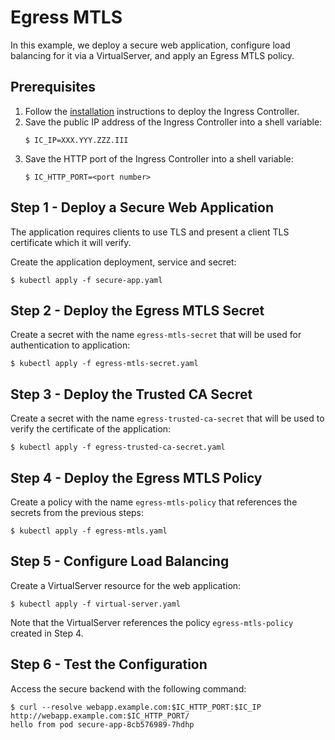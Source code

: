 # Egress MTLS

In this example, we deploy a secure web application, configure load balancing for it via a VirtualServer, and apply an Egress MTLS policy.

## Prerequisites

1. Follow the [installation](https://docs.nginx.com/nginx-ingress-controller/installation/installation-with-manifests/) instructions to deploy the Ingress Controller.
1. Save the public IP address of the Ingress Controller into a shell variable:
    ```
    $ IC_IP=XXX.YYY.ZZZ.III
    ```
1. Save the HTTP port of the Ingress Controller into a shell variable:
    ```
    $ IC_HTTP_PORT=<port number>
    ```

## Step 1 - Deploy a Secure Web Application
The application requires clients to use TLS and present a client TLS certificate which it will verify.

Create the application deployment, service and secret:
```
$ kubectl apply -f secure-app.yaml
```

## Step 2 - Deploy the Egress MTLS Secret

Create a secret with the name `egress-mtls-secret` that will be used for authentication to application:
```
$ kubectl apply -f egress-mtls-secret.yaml
```

## Step 3 - Deploy the Trusted CA Secret

Create a secret with the name `egress-trusted-ca-secret` that will be used to verify the certificate of the application:
```
$ kubectl apply -f egress-trusted-ca-secret.yaml
```

## Step 4 - Deploy the Egress MTLS Policy

Create a policy with the name `egress-mtls-policy` that references the secrets from the previous steps:
```
$ kubectl apply -f egress-mtls.yaml
```

## Step 5 - Configure Load Balancing

Create a VirtualServer resource for the web application:
```
$ kubectl apply -f virtual-server.yaml
```

Note that the VirtualServer references the policy `egress-mtls-policy` created in Step 4.

## Step 6 - Test the Configuration

Access the secure backend with the following command:
```
$ curl --resolve webapp.example.com:$IC_HTTP_PORT:$IC_IP http://webapp.example.com:$IC_HTTP_PORT/
hello from pod secure-app-8cb576989-7hdhp
```
